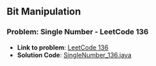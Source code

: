 ## Bit Manipulation

### Problem: Single Number - LeetCode 136

- **Link to problem**: [LeetCode 136](https://leetcode.com/problems/single-number/)
- **Solution Code**: [SingleNumber_136.java](SingleNumber_136.java)

